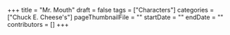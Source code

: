 +++
title = "Mr. Mouth"
draft = false
tags = ["Characters"]
categories = ["Chuck E. Cheese's"]
pageThumbnailFile = ""
startDate = ""
endDate = ""
contributors = []
+++
